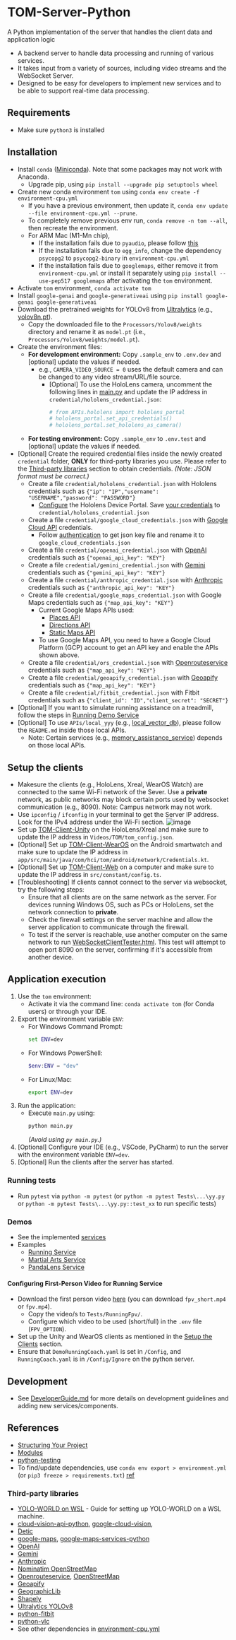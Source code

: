 # TOM-Server-Python

A Python implementation of the server that handles the client data and application logic
- A backend server to handle data processing and running of various services. 
- It takes input from a variety of sources, including video streams and the WebSocket Server. 
- Designed to be easy for developers to implement new services and to be able to support real-time data processing.


## Requirements

- Make sure `python3` is installed


## Installation

- Install `conda` ([Miniconda](https://docs.conda.io/en/latest/miniconda.html)). Note that some packages may not work with Anaconda.
  - Upgrade pip, using `pip install --upgrade pip setuptools wheel`
- Create new conda environment `tom` using `conda env create -f environment-cpu.yml`
  - If you have a previous environment, then update it, `conda env update --file environment-cpu.yml --prune`. 
  - To completely remove previous env run, `conda remove -n tom --all`, then recreate the environment.
  - For ARM Mac (M1-Mn chip), 
    - If the installation fails due to `pyaudio`, please follow [this](https://stackoverflow.com/questions/33513522/when-installing-pyaudio-pip-cannot-find-portaudio-h-in-usr-local-include)
    - If the installation fails due to `egg_info`, change the dependency `psycopg2` to `psycopg2-binary` in `environment-cpu.yml`
    - If the installation fails due to `googlemaps`, either remove it from `environment-cpu.yml` or install it separately using `pip install --use-pep517 googlemaps` after activating the `tom` environment.
- Activate `tom` environment, `conda activate tom`
- Install `google-genai` and `google-generativeai` using `pip install google-genai google-generativeai`
- Download the pretrained weights for YOLOv8 from [Ultralytics](https://github.com/ultralytics/ultralytics) (e.g., [yolov8n.pt](https://github.com/ultralytics/assets/releases/download/v0.0.0/yolov8n.pt)).
  - Copy the downloaded file to the `Processors/Yolov8/weights` directory and rename it as `model.pt` (i.e., `Processors/Yolov8/weights/model.pt`).
- Create the environment files:
  - **For development environment:** Copy `.sample_env` to `.env.dev` and [optional] update the values if needed.
    - e.g., `CAMERA_VIDEO_SOURCE = 0` uses the default camera and can be changed to any video stream/URL/file source.
      - [Optional] To use the HoloLens camera, uncomment the following lines in [main.py](main.py) and update the IP address in `credential/hololens_credential.json`:
        ```python
        # from APIs.hololens import hololens_portal
        # hololens_portal.set_api_credentials()
        # hololens_portal.set_hololens_as_camera()
        ```
  - **For testing environment:** Copy `.sample_env` to `.env.test` and [optional] update the values if needed.
- [Optional] Create the required credential files inside the newly created `credential` folder, **ONLY** for third-party libraries you use. Please refer to the [Third-party libraries](#Third-party-libraries) section to obtain credentials. *(Note: JSON format must be correct.)*
  - Create a file `credential/hololens_credential.json` with Hololens credentials such as `{"ip": "IP","username": "USERNAME","password": "PASSWORD"}`
    - [Configure](https://learn.microsoft.com/en-us/windows/mixed-reality/develop/advanced-concepts/using-the-windows-device-portal#connecting-over-wi-fi) the Hololens Device Portal. Save [your credentials](https://docs.microsoft.com/en-us/windows/mixed-reality/develop/platform-capabilities-and-apis/using-the-windows-device-portal#creating-a-username-and-password) to `credential/hololens_credential.json`
  - Create a file `credential/google_cloud_credentials.json` with [Google Cloud API](https://cloud.google.com/apis) credentials.
    - Follow [authentication](https://github.com/GoogleCloudPlatform/hackathon-toolkit/blob/master/vision/README.md#authentication) to get json key file and rename it to `google_cloud_credentials.json`
  - Create a file `credential/openai_credential.json` with [OpenAI](https://platform.openai.com/docs/overview) credentials such as `{"openai_api_key": "KEY"}`
  - Create a file `credential/gemini_credential.json` with [Gemini](https://ai.google.dev/gemini-api/docs/) credentials such as `{"gemini_api_key": "KEY"}`
  - Create a file `credential/anthropic_credential.json` with [Anthropic](https://www.anthropic.com/api) credentials such as `{"anthropic_api_key": "KEY"}`
  - Create a file `credential/google_maps_credential.json` with Google Maps credentials such as `{"map_api_key": "KEY"}`
    - Current Google Maps APIs used:
      - [Places API](https://developers.google.com/maps/documentation/places/web-service/overview)
      - [Directions API](https://developers.google.com/maps/documentation/directions/overview)
      - [Static Maps API](https://developers.google.com/maps/documentation/maps-static/overview)
    - To use Google Maps API, you need to have a Google Cloud Platform (GCP) account to get an API key and enable the APIs shown above.
  - Create a file `credential/ors_credential.json` with [Openrouteservice](https://openrouteservice.org/) credentials such as `{"map_api_key": "KEY"}`
  - Create a file `credential/geoapify_credential.json` with [Geoapify](https://www.geoapify.com/) credentials such as `{"map_api_key": "KEY"}`
  - Create a file `credential/fitbit_credential.json` with Fitbit credentials such as `{"client_id": "ID","client_secret": "SECRET"}`
- [Optional] If you want to simulate running assistance on a treadmill, follow the steps in [Running Demo Service](#configuring-first-person-video-for-running-service)
- [Optional] To use `APIs/local_yyy` (e.g., [local_vector_db](APIs/local_vector_db/README.md)), please follow the `README.md` inside those local APIs.
  - Note: Certain services (e.g., [memory_assistance_service](Services/memory_assistance_service)) depends on those local APIs.


## Setup the clients

- Makesure the clients (e.g., HoloLens, Xreal, WearOS Watch) are connected to the same Wi-Fi network of the Sever. Use a **private** network, as public networks may block certain ports used by websocket communication (e.g., 8090). Note: Campus network may not work.
- Use `ipconfig` / `ifconfig` in your terminal to get the Server IP address. Look for the IPv4 address under the Wi-Fi section.
    ![image](https://github.com/NUS-SSI/TOM-Server-Python/assets/95197450/e26ee547-c132-4a14-af59-f85ec4210a5e)
- Set up [TOM-Client-Unity](https://github.com/TOM-Platform/TOM-Client-Unity) on the HoloLens/Xreal and make sure to update the IP address in `Videos/TOM/tom_config.json`.
- [Optional] Set up [TOM-Client-WearOS](https://github.com/TOM-Platform/TOM-Client-WearOS) on the Android smartwatch and make sure to update the IP address in `app/src/main/java/com/hci/tom/android/network/Credentials.kt`.
- [Optional] Set up [TOM-Client-Web](https://github.com/TOM-Platform/TOM-Client-Web) on a computer and make sure to update the IP address in `src/constant/config.ts`.
- [Troubleshooting] If clients cannot connect to the server via websocket, try the following steps:
  - Ensure that all clients are on the same network as the server. For devices running Windows OS, such as PCs or HoloLens, set the network connection to **private**.
  - Check the firewall settings on the server machine and allow the server application to communicate through the firewall.
  - To test if the server is reachable, use another computer on the same network to run [WebSocketClientTester.html](Tests/WebSocketClientTester.html). This test will attempt to open port 8090 on the server, confirming if it's accessible from another device.


## Application execution

1. Use the `tom` environment:
   - Activate it via the command line: `conda activate tom` (for Conda users) or through your IDE.
2. Export the environment variable `ENV`:
   - For Windows Command Prompt:
     ```cmd
     set ENV=dev
     ```
   - For Windows PowerShell:
     ```powershell
     $env:ENV = "dev"
     ```
   - For Linux/Mac:
     ```bash
     export ENV=dev
     ```
3. Run the application:
   - Execute `main.py` using:
     ```bash
     python main.py
     ```
     *(Avoid using `py main.py`.)*
4. [Optional] Configure your IDE (e.g., VSCode, PyCharm) to run the server with the environment variable `ENV=dev`.
5. [Optional] Run the clients after the server has started.

### Running tests

- Run `pytest` via `python -m pytest` (or `python -m pytest Tests\...\yy.py` or `python -m pytest Tests\...\yy.py::test_xx` to run specific tests)


### Demos

- See the implemented [services](Services)
- Examples
    - [Running Service](https://docs.google.com/document/d/1BQ3E__t1UrvDw2LkB2W7rEe1mjQY0k54Jqc03cd2o94/edit?usp=sharing)
    - [Martial Arts Service](https://docs.google.com/presentation/d/1aqiftWgnduz5ie8XZ-aKVJ_jFcnK_77X_ZSRo22rBWw/edit?usp=sharing)
    - [PandaLens Service](https://docs.google.com/presentation/d/1FVehX40EAYrX6l39N0dlkxh9tcJR3IWYLJEXiHfLFmg/edit?usp=sharing)

#### Configuring First-Person Video for Running Service

- Download the first person video [here](https://e.pcloud.link/publink/show?code=kZ1tMTZjijd27TBHO50kxwJQ4zpOV0vs2Gk) (you can download `fpv_short.mp4` or `fpv.mp4`).
  - Copy the video/s to `Tests/RunningFpv/`.
  - Configure which video to be used (short/full) in the `.env` file (`FPV_OPTION`). 
- Set up the Unity and WearOS clients as mentioned in the [Setup the Clients](#Setup-the-Clients) section.
- Ensure that `DemoRunningCoach.yaml` is set in `/Config`, and `RunningCoach.yaml` is in `/Config/Ignore` on the python server.


## Development

- See [DeveloperGuide.md](DeveloperGuide.md) for more details on development guidelines and adding new services/components.


## References
- [Structuring Your Project](https://docs.python-guide.org/writing/structure/)
- [Modules](https://docs.python.org/3/tutorial/modules.html#packages)
- [python-testing](https://realpython.com/python-testing/)
- To find/update dependencies, use `conda env export > environment.yml` (or `pip3 freeze > requirements.txt`) [ref](https://stackoverflow.com/questions/31684375/automatically-create-requirements-txt)

### Third-party libraries
- [YOLO-WORLD on WSL](https://docs.google.com/document/d/1VQmvMWa7ZUSpK4lyfhRVaZklh0-3_5UDf_cAtNNclm4/edit?usp=sharing) - Guide for setting up YOLO-WORLD on a WSL machine.
- [cloud-vision-api-python](https://codelabs.developers.google.com/codelabs/cloud-vision-api-python), [google-cloud-vision](https://pypi.org/project/google-cloud-vision/),
- [Detic](https://github.com/facebookresearch/Detic)
- [google-maps](https://developers.google.com/maps/documentation), [google-maps-services-python](https://github.com/googlemaps/google-maps-services-python)
- [OpenAI](https://platform.openai.com/docs/api-reference)
- [Gemini](https://ai.google.dev/gemini-api/docs)
- [Anthropic](https://www.anthropic.com/api)
- [Nominatim OpenStreetMap](https://nominatim.org/release-docs/latest/api/Overview/)
- [Openrouteservice](https://openrouteservice.org/dev/#/api-docs), [OpenStreetMap](https://www.openstreetmap.org/copyright)
- [Geoapify](https://apidocs.geoapify.com/)
- [GeographicLib](https://geographiclib.sourceforge.io/html/python/code.html)
- [Shapely](https://shapely.readthedocs.io/en/stable/geometry.html)
- [Ultralytics YOLOv8](https://github.com/ultralytics/ultralytics)
- [python-fitbit](https://github.com/orcasgit/python-fitbit)
- [python-vlc](https://pypi.org/project/python-vlc/)
- See other dependencies in [environment-cpu.yml](environment-cpu.yml)
